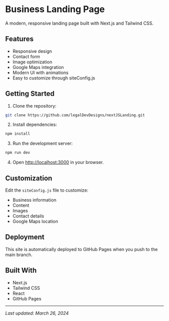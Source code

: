 # Business Landing Page

A modern, responsive landing page built with Next.js and Tailwind CSS.

## Features

- Responsive design
- Contact form
- Image optimization
- Google Maps integration
- Modern UI with animations
- Easy to customize through siteConfig.js

## Getting Started

1. Clone the repository:
```bash
git clone https://github.com/legalDevDesigns/nextJSLanding.git
```

2. Install dependencies:
```bash
npm install
```

3. Run the development server:
```bash
npm run dev
```

4. Open [http://localhost:3000](http://localhost:3000) in your browser.

## Customization

Edit the `siteConfig.js` file to customize:
- Business information
- Content
- Images
- Contact details
- Google Maps location

## Deployment

This site is automatically deployed to GitHub Pages when you push to the main branch.

## Built With

- Next.js
- Tailwind CSS
- React
- GitHub Pages

---
*Last updated: March 26, 2024* 